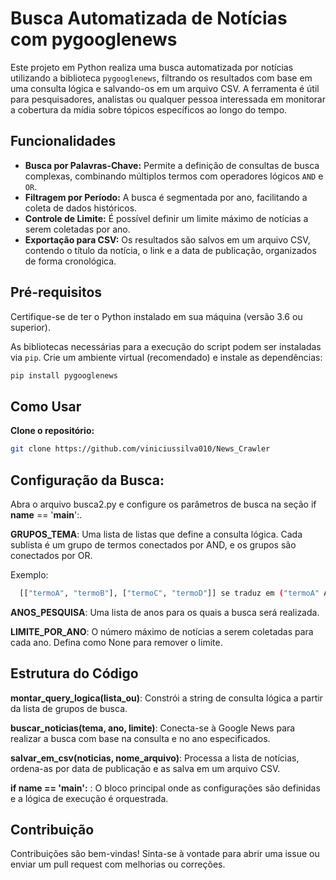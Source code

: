# Busca Automatizada de Notícias com pygooglenews

Este projeto em Python realiza uma busca automatizada por notícias utilizando a biblioteca `pygooglenews`, filtrando os resultados com base em uma consulta lógica e salvando-os em um arquivo CSV. A ferramenta é útil para pesquisadores, analistas ou qualquer pessoa interessada em monitorar a cobertura da mídia sobre tópicos específicos ao longo do tempo.

## Funcionalidades

* **Busca por Palavras-Chave:** Permite a definição de consultas de busca complexas, combinando múltiplos termos com operadores lógicos `AND` e `OR`.
* **Filtragem por Período:** A busca é segmentada por ano, facilitando a coleta de dados históricos.
* **Controle de Limite:** É possível definir um limite máximo de notícias a serem coletadas por ano.
* **Exportação para CSV:** Os resultados são salvos em um arquivo CSV, contendo o título da notícia, o link e a data de publicação, organizados de forma cronológica.

## Pré-requisitos

Certifique-se de ter o Python instalado em sua máquina (versão 3.6 ou superior).

As bibliotecas necessárias para a execução do script podem ser instaladas via `pip`. Crie um ambiente virtual (recomendado) e instale as dependências:

```bash
pip install pygooglenews
```
## Como Usar
**Clone o repositório:**
```bash
git clone https://github.com/viniciussilva010/News_Crawler
```
## Configuração da Busca:

Abra o arquivo busca2.py e configure os parâmetros de busca na seção if __name__ == '__main__':. 

**GRUPOS_TEMA**: Uma lista de listas que define a consulta lógica. Cada sublista é um grupo de termos conectados por AND, e os grupos são conectados por OR. 

  Exemplo:
  ```bash
    [["termoA", "termoB"], ["termoC", "termoD"]] se traduz em ("termoA" AND "termoB") OR ("termoC" AND "termoD").
```
**ANOS_PESQUISA**: Uma lista de anos para os quais a busca será realizada. 

**LIMITE_POR_ANO**: O número máximo de notícias a serem coletadas para cada ano. Defina como None para remover o limite. 

## Estrutura do Código
**montar_query_logica(lista_ou)**: Constrói a string de consulta lógica a partir da lista de grupos de busca.

**buscar_noticias(tema, ano, limite)**: Conecta-se à Google News para realizar a busca com base na consulta e no ano especificados.

**salvar_em_csv(noticias, nome_arquivo)**: Processa a lista de notícias, ordena-as por data de publicação e as salva em um arquivo CSV.

**if __name__ == '__main__':** : O bloco principal onde as configurações são definidas e a lógica de execução é orquestrada.

## Contribuição
Contribuições são bem-vindas! Sinta-se à vontade para abrir uma issue ou enviar um pull request com melhorias ou correções.
